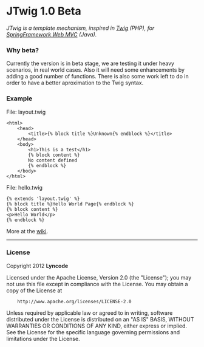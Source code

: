 # JTwig 1.0 Beta

*JTwig is a template mechanism, inspired in [Twig](http://twig.sensiolabs.org/) (PHP), for [SpringFramework Web MVC](http://www.springsource.org) (Java).*

### Why beta?

Currently the version is in beta stage, we are testing it under heavy scenarios, in real world cases. Also it will need some enhancements by adding a good number of functions. There is also some work left to do in order to have a better aproximation to the Twig syntax.


### Example

File: layout.twig
<pre><code>&lt;html&gt;
	&lt;head&gt;
		&lt;title&gt;{% block title %}Unknown{% endblock %}&lt;/title&gt;
	&lt;/head&gt;
	&lt;body&gt;
		&lt;h1&gt;This is a test&lt;/h1&gt;
		{% block content %}
		No content defined
		{% endblock %}
	&lt;/body&gt;
&lt;/html&gt;
</code></pre>

File: hello.twig
<pre><code>{% extends 'layout.twig' %}
{% block title %}Hello World Page{% endblock %}
{% block content %}
&lt;p&gt;Hello World&lt;/p&gt;
{% endblock %}
</code></pre>

More at the [wiki](/lyncode/jtwig/wiki).

----------

### License


Copyright 2012 **Lyncode**

Licensed under the Apache License, Version 2.0 (the "License"); 
you may not use this file except in compliance with the License. You may obtain a copy of the License at

        http://www.apache.org/licenses/LICENSE-2.0

Unless required by applicable law or agreed to in writing, software distributed under the License is distributed on an "AS IS" BASIS, WITHOUT WARRANTIES OR CONDITIONS OF ANY KIND, either express or implied.
See the License for the specific language governing permissions and limitations under the License.